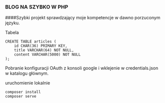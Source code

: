 ### BLOG NA SZYBKO W PHP

####Szybki projekt sprawdzający moje kompetencje w dawno porzuconym języku.

Tabela
```mysql
CREATE TABLE articles (
    id CHAR(36) PRIMARY KEY,
    title VARCHAR(64) NOT NULL,
    content VARCHAR(5000) NOT NULL
);
```

Pobranie konfiguracji OAuth z konsoli google i wklejenie w credentials.json w katalogu głównym.

uruchomienie lokalnie
```
composer install
composer serve
```


